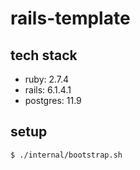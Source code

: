 # rails-template

## tech stack

- ruby: 2.7.4
- rails: 6.1.4.1
- postgres: 11.9

## setup

```
$ ./internal/bootstrap.sh
```
